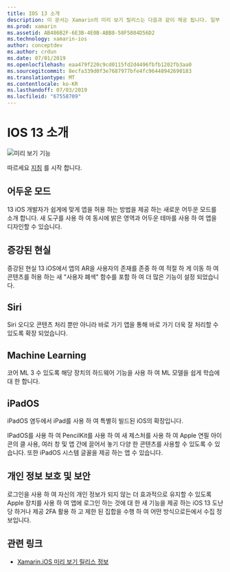 ```yaml
---
title: IOS 13 소개
description: 이 문서는 Xamarin의 미리 보기 릴리스는 다음과 같이 제공 됩니다. 일부 13 iOS api에 대 한 자세한 설명 제공 C# 바인딩.
ms.prod: xamarin
ms.assetid: AB486B2F-6E3B-4E0B-ABB8-58F5804D56D2
ms.technology: xamarin-ios
author: conceptdev
ms.author: crdun
ms.date: 07/01/2019
ms.openlocfilehash: eaa479f220c9cd0115fd2d4496fbfb1202fb3aa0
ms.sourcegitcommit: 8ecfa339d0f3e7687977bfe4fc96448942690183
ms.translationtype: MT
ms.contentlocale: ko-KR
ms.lasthandoff: 07/03/2019
ms.locfileid: "67558709"
---
```

# <a name="introduction-to-ios-13"></a>IOS 13 소개

![미리 보기 기능](~/media/shared/preview.png)

따르세요 [지침](~/ios/platform/ios13/get-started.md) 를 시작 합니다.

## <a name="dark-mode"></a>어두운 모드

13 iOS 개발자가 쉽게에 맞게 앱을 허용 하는 방법을 제공 하는 새로운 어두운 모드를 소개 합니다. 새 도구를 사용 하 여 동시에 밝은 영역과 어두운 테마를 사용 하 여 앱을 디자인할 수 있습니다.

## <a name="augmented-reality"></a>증강된 현실

증강된 현실 13 iOS에서 앱의 AR을 사용자의 존재를 존중 하 여 적절 하 게 이동 하 여 콘텐츠를 허용 하는 새 "사용자 폐색" 함수를 포함 하 여 더 많은 기능이 설정 되었습니다.

## <a name="siri"></a>Siri

Siri 오디오 콘텐츠 처리 뿐만 아니라 바로 가기 앱을 통해 바로 가기 더욱 잘 처리할 수 있도록 확장 되었습니다.

## <a name="machine-learning"></a>Machine Learning

코어 ML 3 수 있도록 해당 장치의 하드웨어 기능을 사용 하 여 ML 모델을 쉽게 학습에 대 한 합니다.

## <a name="ipados"></a>iPadOS

iPadOS 염두에서 iPad를 사용 하 여 특별히 빌드된 iOS의 확장입니다.

IPadOS를 사용 하 여 PencilKit를 사용 하 여 새 제스처를 사용 하 여 Apple 연필 아이콘의 클 사용, 여러 창 및 앱 간에 끌어서 놓기 다양 한 콘텐츠를 사용할 수 있도록 수 있습니다. 또한 iPadOS 시스템 글꼴을 제공 하는 앱 수 있습니다.

## <a name="privacy-and-security"></a>개인 정보 보호 및 보안

로그인을 사용 하 여 자신의 개인 정보가 되지 않는 더 효과적으로 유지할 수 있도록 Apple 장치를 사용 하 여 앱에 로그인 하는 것에 대 한 새 기능을 제공 하는 iOS 13 도난당 하거나 제공 2FA 활용 하 고 제한 된 집합을 수행 하 여 어떤 방식으로든에서 수집 정보입니다.

## <a name="related-links"></a>관련 링크

- [Xamarin.iOS 미리 보기 릴리스 정보](/xamarin/ios/release-notes/12/12.99)
